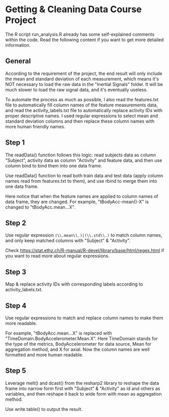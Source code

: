 # Getting & Cleaning Data Course Project

The R script run_analysis.R already has some self-explained comments within the code. Read the following content if you want to get more detailed information.

## General

According to the requirement of the project, the end result will only include the mean and standard deviation of each measurement, which means it's NOT necessary to load the raw data in the "Inertial Signals" folder. It will be much slower to load the raw signal data, and it's eventually useless.

To automate the process as much as possible, I also read the features.txt file to automatically fill column names of the feature measurements data, and read the activity_labels.txt file to automatically replace activity IDs with proper descriptive names. I used regular expressions to select mean and standard deviation columns and then replace these column names with more human friendly names.

## Step 1

The readData() function follows this logic: read subjects data as column "Subject", activity data as column "Activity" and feature data, and then use column bind to bind them into one data frame.

Use readData() function to read both train data and test data (apply column names read from features.txt to them), and use rbind to merge them into one data frame.

Here notice that when the feature names are applied to column names of data frame, they are changed. For example, "tBodyAcc-mean()-X" is changed to "tBodyAcc.mean...X".

## Step 2

Use regular expression ```(\\.mean\\.)|(\\.std\\.)``` to match column names, and only keep matched columns with "Subject" & "Activity".

Check https://stat.ethz.ch/R-manual/R-devel/library/base/html/regex.html if you want to read more about regular expressions.

## Step 3

Map & replace activity IDs with corresponding labels according to activity_labels.txt.

## Step 4

Use regular expressions to match and replace column names to make them more readable.

For example, "tBodyAcc.mean...X" is replaced with "TimeDomain.BodyAccelerometer.Mean.X". Here TimeDomain stands for the type of the metrics, BodyAccelerometer for data source, Mean for aggregation method, and X for axial. Now the column names are well formatted and more human readable.

## Step 5

Leverage melt() and dcast() from the resharp2 library to reshape the data frame into narrow form first with "Subject" & "Activity" as id and others as variables, and then reshape it back to wide form with mean as aggregation method.

Use write.table() to output the result.

